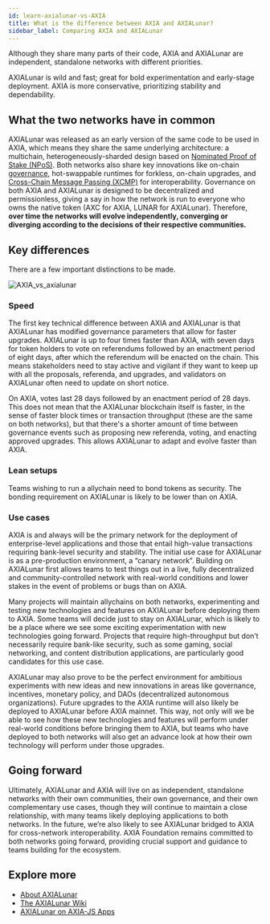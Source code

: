 ```yaml
---
id: learn-axialunar-vs-AXIA
title: What is the difference between AXIA and AXIALunar?
sidebar_label: Comparing AXIA and AXIALunar
---
```


Although they share many parts of their code, AXIA and AXIALunar are independent, standalone networks with different priorities.

AXIALunar is wild and fast; great for bold experimentation and early-stage deployment. AXIA is more conservative, prioritizing stability and dependability.

## What the two networks have in common

AXIALunar was released as an early version of the same code to be used in AXIA, which means they share the same underlying architecture: a multichain, heterogeneously-sharded design based on [Nominated Proof of Stake (NPoS)](learn-consensus). Both networks also share key innovations like on-chain [governance](learn-governance), hot-swappable runtimes for forkless, on-chain upgrades, and [Cross-Chain Message Passing (XCMP)](learn-crosschain) for interoperability. Governance on both AXIA and AXIALunar is designed to be decentralized and permissionless, giving a say in how the network is run to everyone who owns the native token (AXC for AXIA, LUNAR for AXIALunar). Therefore, **over time the networks will evolve independently, converging or diverging according to the decisions of their respective communities.**

## Key differences

There are a few important distinctions to be made.

![AXIA_vs_axialunar](assets/Cousins_2.png)

### Speed

The first key technical difference between AXIA and AXIALunar is that AXIALunar has modified governance parameters that allow for faster upgrades. AXIALunar is up to four times faster than AXIA, with seven days for token holders to vote on referendums followed by an enactment period of eight days, after which the referendum will be enacted on the chain. This means stakeholders need to stay active and vigilant if they want to keep up with all the proposals, referenda, and upgrades, and validators on AXIALunar often need to update on short notice.

On AXIA, votes last 28 days followed by an enactment period of 28 days. This does not mean that the AXIALunar blockchain itself is faster, in the sense of faster block times or transaction throughput (these are the same on both networks), but that there's a shorter amount of time between governance events such as proposing new referenda, voting, and enacting approved upgrades. This allows AXIALunar to adapt and evolve faster than AXIA.

### Lean setups

Teams wishing to run a allychain need to bond tokens as security. The bonding requirement on AXIALunar is likely to be lower than on AXIA.

### Use cases

AXIA is and always will be the primary network for the deployment of enterprise-level applications and those that entail high-value transactions requiring bank-level security and stability. The initial use case for AXIALunar is as a pre-production environment, a “canary network”. Building on AXIALunar first allows teams to test things out in a live, fully decentralized and community-controlled network with real-world conditions and lower stakes in the event of problems or bugs than on AXIA.

Many projects will maintain allychains on both networks, experimenting and testing new technologies and features on AXIALunar before deploying them to AXIA. Some teams will decide just to stay on AXIALunar, which is likely to be a place where we see some exciting experimentation with new technologies going forward. Projects that require high-throughput but don’t necessarily require bank-like security, such as some gaming, social networking, and content distribution applications, are particularly good candidates for this use case.

AXIALunar may also prove to be the perfect environment for ambitious experiments with new ideas and new innovations in areas like governance, incentives, monetary policy, and DAOs (decentralized autonomous organizations). Future upgrades to the AXIA runtime will also likely be deployed to AXIALunar before AXIA mainnet. This way, not only will we be able to see how these new technologies and features will perform under real-world conditions before bringing them to AXIA, but teams who have deployed to both networks will also get an advance look at how their own technology will perform under those upgrades.

## Going forward

Ultimately, AXIALunar and AXIA will live on as independent, standalone networks with their own communities, their own governance, and their own complementary use cases, though they will continue to maintain a close relationship, with many teams likely deploying applications to both networks. In the future, we’re also likely to see AXIALunar bridged to AXIA for cross-network interoperability. AXIA Foundation remains committed to both networks going forward, providing crucial support and guidance to teams building for the ecosystem.

## Explore more

- [About AXIALunar](https://axialunar.network)
- [The AXIALunar Wiki](https://lunar.wiki.AXIA.network)
- [AXIALunar on AXIA-JS Apps](https://axialunar.axcapps.io)
